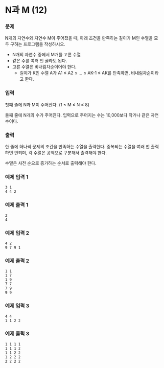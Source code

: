 # N과 M (12)
### 문제 

N개의 자연수와 자연수 M이 주어졌을 때, 아래 조건을 만족하는 길이가 M인 수열을 모두 구하는 프로그램을 작성하시오.

- N개의 자연수 중에서 M개를 고른 수열
- 같은 수를 여러 번 골라도 된다.
- 고른 수열은 비내림차순이어야 한다.
	- 길이가 K인 수열 A가 A1 ≤ A2 ≤ ... ≤ AK-1 ≤ AK를 만족하면, 비내림차순이라고 한다.

### 입력

첫째 줄에 N과 M이 주어진다. (1 ≤ M ≤ N ≤ 8)

둘째 줄에 N개의 수가 주어진다. 입력으로 주어지는 수는 10,000보다 작거나 같은 자연수이다.

### 출력

한 줄에 하나씩 문제의 조건을 만족하는 수열을 출력한다. 중복되는 수열을 여러 번 출력하면 안되며, 각 수열은 공백으로 구분해서 출력해야 한다.

수열은 사전 순으로 증가하는 순서로 출력해야 한다.

### 예제 입력 1

~~~
3 1
4 4 2
~~~

### 예제 출력 1

~~~
2
4
~~~

### 예제 입력 2

~~~
4 2
9 7 9 1
~~~

### 예제 출력 2

~~~
1 1
1 7
1 9
7 7
7 9
9 9
~~~

### 예제 입력 3

~~~
4 4
1 1 2 2
~~~

### 예제 출력 3

~~~
1 1 1 1
1 1 1 2
1 1 2 2
1 2 2 2
2 2 2 2
~~~